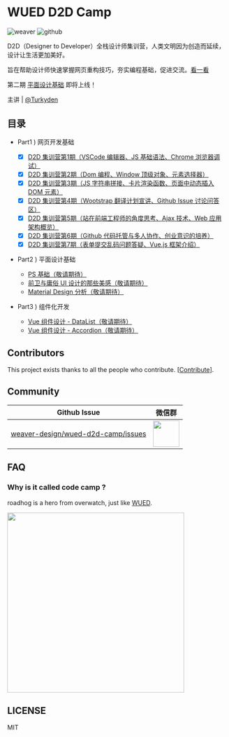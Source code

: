 # WUED D2D Camp

![weaver](https://img.shields.io/static/v1.svg?label=Weaver&message=UED&color=#c7161e)
![github](https://img.shields.io/github/stars/weaver-design/wued-code-camp.svg?style=social)

D2D（Designer to Developer）全栈设计师集训营，人类文明因为创造而延续，设计让生活更加美好。

旨在帮助设计师快速掌握网页重构技巧，夯实编程基础，促进交流。[看一看](https://weaver-design.github.io/wued-code-camp/.)

第二期 [平面设计基础](#) 即将上线！

主讲 | [@Turkyden](https://github.com/Turkyden)

## 目录

- Part1 ) 网页开发基础
  - [x] [D2D 集训营第1期（VSCode 编辑器、JS 基础语法、Chrome 浏览器调试）](https://weaver-design.github.io/wued-code-camp/d2d/1.html)
  - [x] [D2D 集训营第2期（Dom 编程、Window 顶级对象、元素选择器）](https://weaver-design.github.io/wued-code-camp/d2d/2.html)
  - [x] [D2D 集训营第3期（JS 字符串拼接、卡片渲染函数、页面中动态插入 DOM 元素）](https://weaver-design.github.io/wued-code-camp/d2d/3.html)
  - [x] [D2D 集训营第4期（Wootstrap 翻译计划宣讲、Github Issue 讨论问答区）](https://weaver-design.github.io/wued-code-camp/d2d/4.html)
  - [x] [D2D 集训营第5期（站在前端工程师的角度思考、Ajax 技术、Web 应用架构概览）](https://weaver-design.github.io/wued-code-camp/d2d/5.html)
  - [x] [D2D 集训营第6期（Github 代码托管与多人协作、创业意识的培养）](https://weaver-design.github.io/wued-code-camp/d2d/6.html)
  - [x] [D2D 集训营第7期（表单提交乱码问题答疑、Vue.js 框架介绍）](https://weaver-design.github.io/wued-code-camp/d2d/7.html)

- Part2 ) 平面设计基础
  - [PS 基础（敬请期待）](#)
  - [前卫与庸俗 UI 设计的那些美感（敬请期待）](#)
  - [Material Design 分析（敬请期待）](#)
  
- Part3 ) 组件化开发
  - [Vue 组件设计 - DataList（敬请期待）](#)
  - [Vue 组件设计 - Accordion（敬请期待）](#)

## Contributors

This project exists thanks to all the people who contribute. [[Contribute](CONTRIBUTING.md)]. 

## Community

| Github Issue | 微信群 |
| ----------- | ----------- |
| [weaver-design/wued-d2d-camp/issues](https://github.com/weaver-design/wued-d2d-camp/issues) | <img src="http://ww1.sinaimg.cn/large/006g8Dvggy1g5z0448o0oj30u01bq411.jpg" width="60" /> |

## FAQ

### Why is it called code camp ?

roadhog is a hero from overwatch, just like [WUED](https://github.com/weaver-design).

<img src="https://gw.alipayobjects.com/zos/rmsportal/nnuuSFhDFUOfvYSRyvBh.png" width="405" height="411" />

## LICENSE

MIT
